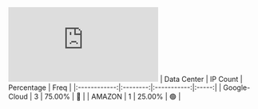 ![Diagramm](https://github.com/obajay/StateSync-snapshots/blob/main/Projects/Xpla/1/README.md)
| Data Center | IP Count | Percentage | Freq |
|:------------:|:--------:|:-----------:|:-----:|
| Google-Cloud | 3 | 75.00% | 🔴 |
| AMAZON | 1 | 25.00% | 🟢 |